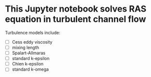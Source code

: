 # This Jupyter notebook solves RAS equation in turbulent channel flow
Turbulence models include:
- [ ] Cess eddy viscosity
- [ ] mixing length
- [ ] Spalart-Allmaras
- [ ] standard k-epsilon
- [ ] Chien k-epsilon
- [ ] standard k-omega
